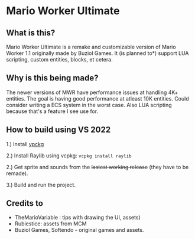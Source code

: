 # Mario Worker Ultimate

## What is this?

Mario Worker Ultimate is a remake and customizable version of Mario Worker 1.1 originally made by Buziol Games. It (is planned to*) support LUA scripting, custom entities, blocks, et cetera.

## Why is this being made?

The newer versions of MWR have performance issues at handling 4K+ entities. The goal is having good performance at atleast 10K entities. Could consider writing a ECS system in the worst case. Also LUA scripting because that's a feature I see use for.

## How to build using VS 2022

1.) Install [vpckg](https://vcpkg.io/en/)

2.) Install Raylib using vcpkg: `vcpkg install raylib`

2.) Get sprite and sounds from the ~~lastest working release~~ (they have to be remade).

3.) Build and run the project.

## Credits to

- TheMarioVariable : tips with drawing the UI, assets)
- Rubiestice: assets from MCM
- Buziol Games, Softendo - original games and assets.
